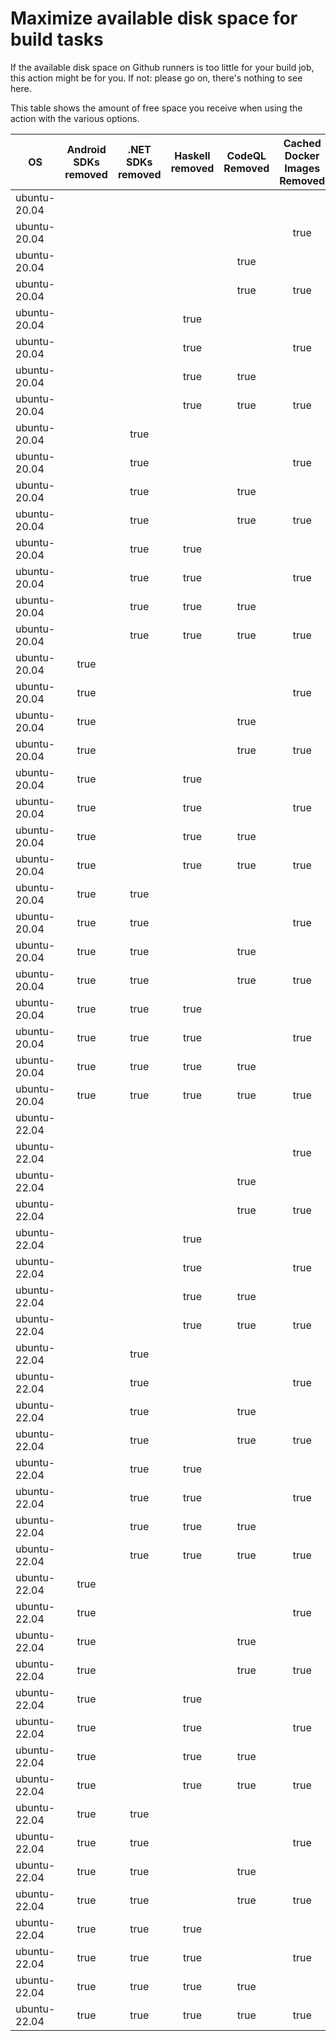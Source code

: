 # Maximize available disk space for build tasks

If the available disk space on Github runners is too little for your build job, this action might be for you.
If not: please go on, there's nothing to see here.

This table shows the amount of free space you receive when using the action with the various options.

OS | Android SDKs removed | .NET SDKs removed | Haskell removed | CodeQL Removed | Cached Docker Images Removed | GB freed | GB free | Elapsed Time (seconds) |
---|:--------------------:|:-----------------:|:---------------:|:--------------:|:----------------------------:|:--------:|:-------:|:----------------------:|
ubuntu-20.04 |  |  |  |  |  | 7 | 27 | 2
ubuntu-20.04 |  |  |  |  | true | 12 | 32 | 41
ubuntu-20.04 |  |  |  | true |  | 15 | 35 | 3
ubuntu-20.04 |  |  |  | true | true | 21 | 41 | 58
ubuntu-20.04 |  |  | true |  |  | 7 | 27 | 2
ubuntu-20.04 |  |  | true |  | true | 12 | 32 | 37
ubuntu-20.04 |  |  | true | true |  | 15 | 35 | 4
ubuntu-20.04 |  |  | true | true | true | 20 | 40 | 40
ubuntu-20.04 |  | true |  |  |  | 10 | 30 | 3
ubuntu-20.04 |  | true |  |  | true | 14 | 34 | 46
ubuntu-20.04 |  | true |  | true |  | 17 | 37 | 7
ubuntu-20.04 |  | true |  | true | true | 22 | 42 | 43
ubuntu-20.04 |  | true | true |  |  | 9 | 29 | 9
ubuntu-20.04 |  | true | true |  | true | 15 | 35 | 40
ubuntu-20.04 |  | true | true | true |  | 17 | 37 | 10
ubuntu-20.04 |  | true | true | true | true | 22 | 42 | 32
ubuntu-20.04 | true |  |  |  |  | 19 | 39 | 10
ubuntu-20.04 | true |  |  |  | true | 24 | 44 | 87
ubuntu-20.04 | true |  |  | true |  | 27 | 47 | 84
ubuntu-20.04 | true |  |  | true | true | 32 | 52 | 102
ubuntu-20.04 | true |  | true |  |  | 19 | 39 | 9
ubuntu-20.04 | true |  | true |  | true | 24 | 44 | 100
ubuntu-20.04 | true |  | true | true |  | 27 | 47 | 71
ubuntu-20.04 | true |  | true | true | true | 33 | 53 | 40
ubuntu-20.04 | true | true |  |  |  | 21 | 41 | 71
ubuntu-20.04 | true | true |  |  | true | 26 | 46 | 15
ubuntu-20.04 | true | true |  | true |  | 29 | 49 | 83
ubuntu-20.04 | true | true |  | true | true | 34 | 54 | 50
ubuntu-20.04 | true | true | true |  |  | 21 | 41 | 64
ubuntu-20.04 | true | true | true |  | true | 26 | 46 | 98
ubuntu-20.04 | true | true | true | true |  | 29 | 49 | 78
ubuntu-20.04 | true | true | true | true | true | 34 | 54 | 98
ubuntu-22.04 |  |  |  |  |  | 7 | 29 | 2
ubuntu-22.04 |  |  |  |  | true | 11 | 33 | 35
ubuntu-22.04 |  |  |  | true |  | 15 | 37 | 3
ubuntu-22.04 |  |  |  | true | true | 20 | 42 | 7
ubuntu-22.04 |  |  | true |  |  | 7 | 29 | 2
ubuntu-22.04 |  |  | true |  | true | 11 | 33 | 26
ubuntu-22.04 |  |  | true | true |  | 15 | 37 | 3
ubuntu-22.04 |  |  | true | true | true | 20 | 42 | 40
ubuntu-22.04 |  | true |  |  |  | 9 | 31 | 3
ubuntu-22.04 |  | true |  |  | true | 14 | 36 | 34
ubuntu-22.04 |  | true |  | true |  | 17 | 39 | 7
ubuntu-22.04 |  | true |  | true | true | 22 | 44 | 31
ubuntu-22.04 |  | true | true |  |  | 9 | 31 | 6
ubuntu-22.04 |  | true | true |  | true | 14 | 36 | 31
ubuntu-22.04 |  | true | true | true |  | 17 | 39 | 6
ubuntu-22.04 |  | true | true | true | true | 22 | 44 | 11
ubuntu-22.04 | true |  |  |  |  | 19 | 41 | 83
ubuntu-22.04 | true |  |  |  | true | 23 | 45 | 92
ubuntu-22.04 | true |  |  | true |  | 27 | 49 | 73
ubuntu-22.04 | true |  |  | true | true | 31 | 53 | 90
ubuntu-22.04 | true |  | true |  |  | 19 | 41 | 61
ubuntu-22.04 | true |  | true |  | true | 23 | 45 | 73
ubuntu-22.04 | true |  | true | true |  | 27 | 49 | 73
ubuntu-22.04 | true |  | true | true | true | 31 | 53 | 105
ubuntu-22.04 | true | true |  |  |  | 21 | 43 | 63
ubuntu-22.04 | true | true |  |  | true | 25 | 47 | 98
ubuntu-22.04 | true | true |  | true |  | 29 | 51 | 75
ubuntu-22.04 | true | true |  | true | true | 34 | 56 | 34
ubuntu-22.04 | true | true | true |  |  | 21 | 43 | 15
ubuntu-22.04 | true | true | true |  | true | 25 | 47 | 99
ubuntu-22.04 | true | true | true | true |  | 29 | 51 | 11
ubuntu-22.04 | true | true | true | true | true | 34 | 56 | 103
